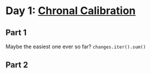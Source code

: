 # Day 1: [Chronal Calibration](https://adventofcode.com/2018/day/1)

## Part 1

Maybe the easiest one ever so far? `changes.iter().sum()`

## Part 2

